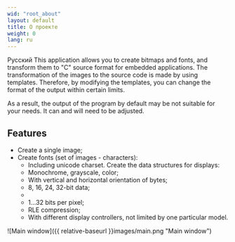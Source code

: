 ```yaml
---
wid: "root_about"
layout: default
title: О проекте
weight: 0
lang: ru
---
```

Русский
This application allows you to create bitmaps and fonts, and transform them to "C" source format for embedded applications.
The transformation of the images to the source code is made by using templates. Therefore, by modifying the templates, you can change the format of the output within certain limits.

As a result, the output of the program by default may be not suitable for your needs. It can and will need to be adjusted.

## Features

  * Create a single image;
  * Create fonts (set of images - characters):
      * Including unicode charset.
  Create the data structures for displays:
      * Monochrome, grayscale, color;
      * With vertical and horizontal orientation of bytes;
      * 8, 16, 24, 32-bit data;
      * <li>1...32 bits per pixel;
      * RLE compression;
      * With different display controllers, not limited by one particular model.

![Main window]({{ relative-baseurl }}images/main.png "Main window")
